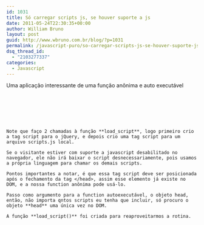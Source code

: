 ```yaml
---
id: 1031
title: Só carregar scripts js, se houver suporte a js
date: 2011-05-24T22:30:35+00:00
author: William Bruno
layout: post
guid: http://www.wbruno.com.br/blog/?p=1031
permalink: /javascript-puro/so-carregar-scripts-js-se-houver-suporte-js/
dsq_thread_id:
  - "2103277337"
categories:
  - Javascript
---
```

Uma aplicação interessante de uma função anônima e auto executável
  
<!--more-->

<pre name="code" class="js"></head>
<body>
<script type="text/javascript">
  function load_script( head, path ){
    var script = document.createElement('script'); script.src = path;
    head.appendChild( script );
  }
  (function( head ){
    load_script( head, 'http://ajax.googleapis.com/ajax/libs/jquery/1.6.1/jquery.min.js' );
    load_script( head, 'js/scripts.js' );
  })( document.getElementsByTagName('head')[0] );
</script>
```

Note que faço 2 chamadas à função **load_script**, logo primeiro crio a tag script para o jQuery, e depois crio uma tag script para um arquivo scripts.js local.

Se o visitante estiver com suporte a javascript desabilitado no navegador, ele não irá baixar o script desnecessariamente, pois usamos a própria linguagem para chamar os demais scripts.
  
Pontos importantes a notar, é que essa tag script deve ser posicionada após o fechamento da tag </head>, assim esse elemento já existe no DOM, e a nossa function anônima pode usá-lo.

Passo como argumento para a function autoexecutável, o objeto head, então, não importa qntos scripts eu tenha que incluir, só procuro o objeto **head** uma única vez no DOM.

A função **load_script()** foi criada para reaproveitarmos a rotina.